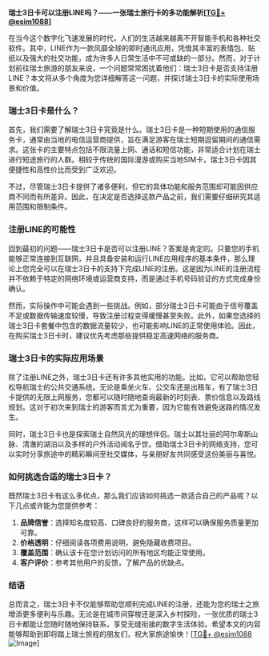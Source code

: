 **瑞士3日卡可以注册LINE吗？——一张瑞士旅行卡的多功能解析[[TG💪+ @esim1088](https://t.me/s/esim1088)]**

在当今这个数字化飞速发展的时代，人们的生活越来越离不开智能手机和各种社交软件。其中，LINE作为一款风靡全球的即时通讯应用，凭借其丰富的表情包、贴纸以及强大的社交功能，成为许多人日常生活中不可或缺的一部分。然而，对于计划前往瑞士旅游的朋友来说，一个问题常常困扰着他们：瑞士3日卡是否支持注册LINE？本文将从多个角度为您详细解答这一问题，并探讨瑞士3日卡的实际使用场景和价值。

### 瑞士3日卡是什么？

首先，我们需要了解瑞士3日卡究竟是什么。瑞士3日卡是一种短期使用的通信服务卡，通常由当地的电信运营商提供，旨在满足游客在瑞士短期逗留期间的通信需求。这张卡的主要特点包括不限流量上网、通话和短信功能，非常适合计划在瑞士进行短途旅行的人群。相较于传统的国际漫游或购买当地SIM卡，瑞士3日卡因其便捷性和高性价比而受到广泛欢迎。

不过，尽管瑞士3日卡提供了诸多便利，但它的具体功能和服务范围却可能因供应商不同而有所差异。因此，在决定是否选择这款产品之前，我们需要仔细研究其适用范围和限制条件。

### 注册LINE的可能性

回到最初的问题——瑞士3日卡是否可以注册LINE？答案是肯定的。只要您的手机能够正常连接到互联网，并且具备安装和运行LINE应用程序的基本条件，那么理论上您完全可以在瑞士3日卡的支持下完成LINE的注册。这是因为LINE的注册流程并不依赖于特定的网络环境或运营商支持，而是通过手机号码验证的方式完成身份确认。

然而，实际操作中可能会遇到一些挑战。例如，部分瑞士3日卡可能由于信号覆盖不足或数据传输速度较慢，导致注册过程变得缓慢甚至失败。此外，如果您选择的瑞士3日卡套餐中包含的数据流量较少，也可能影响LINE的正常使用体验。因此，在购买瑞士3日卡时，建议优先考虑那些提供稳定高速网络的服务商。

### 瑞士3日卡的实际应用场景

除了注册LINE之外，瑞士3日卡还有许多其他实用的功能。比如，它可以帮助您轻松导航瑞士的公共交通系统。无论是乘坐火车、公交车还是出租车，有了瑞士3日卡提供的无限上网服务，您都可以随时随地查询最新的时刻表、票价信息以及路线规划。这对于初次来到瑞士的游客而言尤为重要，因为它能有效避免迷路的情况发生。

同时，瑞士3日卡也是探索瑞士自然风光的理想伴侣。瑞士以其壮丽的阿尔卑斯山脉、清澈的湖泊以及多样的户外活动闻名于世。借助瑞士3日卡的网络支持，您可以实时分享旅途中的精彩瞬间至社交媒体，与亲朋好友共同感受这份美丽与喜悦。

### 如何挑选合适的瑞士3日卡？

既然瑞士3日卡有这么多优点，那么我们应该如何挑选一款适合自己的产品呢？以下几点或许能为您提供参考：

1. **品牌信誉**：选择知名度较高、口碑良好的服务商，这样可以确保服务质量更加可靠。
2. **价格透明**：仔细阅读各项费用说明，避免隐藏收费项目。
3. **覆盖范围**：确认该卡在您计划访问的所有地区均能正常使用。
4. **客户评价**：参考其他用户的反馈，了解产品的优缺点。

### 结语

总而言之，瑞士3日卡不仅能够帮助您顺利完成LINE的注册，还能为您的瑞士之旅增添更多便利与乐趣。无论是在城市间穿梭还是深入乡村探险，一张优质的瑞士3日卡都能让您随时随地保持联系，享受无缝衔接的数字生活体验。希望本文的内容能够帮助到即将踏上瑞士旅程的朋友们，祝大家旅途愉快！[[TG💪+ @esim1088](https://t.me/s/esim1088) ![Image](https://i.postimg.cc/4NQfJmqS/Snipaste-2025-05-13-00-14-12.png)]